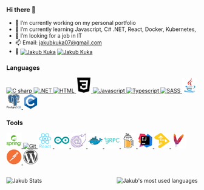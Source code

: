 ### Hi there 👋


- 🔭 I’m currently working on my personal portfolio
- 🌱 I’m currently learning Javascript, C# .NET, React, Docker, Kubernetes, 
- 🤔 I’m looking for a job in IT
- 📫 Email: jakubkuka07@gmail.com
- 👀 <a href="https://www.linkedin.com/in/jakub-kuka/" target="blank"><img align="center" src="https://raw.githubusercontent.com/rahuldkjain/github-profile-readme-generator/master/src/images/icons/Social/linked-in-alt.svg" alt="Jakub Kuka" height="25" width="25" /></a>
<a href="https://instagram.com/jakubkuka" target="blank"><img align="center" src="https://raw.githubusercontent.com/rahuldkjain/github-profile-readme-generator/master/src/images/icons/Social/instagram.svg" alt="Jakub Kuka" height="25" width="25" /></a>
### Languages<br>

<a href="https://dotnet.microsoft.com/en-us/languages/csharp" target="_blank" rel="noreferrer"> <img src="https://github.com/simple-icons/simple-icons/blob/develop/icons/csharp.svg" alt="C sharp" width="40" height="40"/> 
</a> 
<a href="https://dotnet.microsoft.com/" target="_blank" rel="noreferrer"> <img src="https://github.com/simple-icons/simple-icons/blob/develop/icons/dotnet.svg" alt=".NET" width="40" height="40"/> 
</a>
<a href="https://www.w3.org/html/" target="_blank" rel="noreferrer"> <img src="https://github.com/simple-icons/simple-icons/blob/develop/icons/html5.svg" alt="HTML" width="40" height="40"/> 
</a> 
<a href="https://www.w3schools.com/css/" target="_blank" rel="noreferrer"> <img src="https://github.com/simple-icons/simple-icons/blob/develop/icons/css3.svg" alt="CSS" width="40" height="40"/> 
</a> 
<a href="https://developer.mozilla.org/en-US/docs/Web/JavaScript" target="_blank" rel="noreferrer"> <img src="https://github.com/simple-icons/simple-icons/blob/develop/icons/javascript.svg" alt="Javascript" width="40" height="40"/> 
</a> 
<a href="https://www.typescriptlang.org/" target="_blank" rel="noreferrer"> <img src="https://github.com/simple-icons/simple-icons/blob/develop/icons/typescript.svg" alt="Typescript" width="40" height="40"/>
</a> 
<a href="https://sass-lang.com/" target="_blank" rel="noreferrer"> <img src="https://github.com/simple-icons/simple-icons/blob/develop/icons/sass.svg" alt="SASS" width="40" height="40"/>
</a>
<a href="https://www.java.com" target="_blank" rel="noreferrer"> <img src="https://raw.githubusercontent.com/devicons/devicon/master/icons/java/java-original.svg" alt="Java" width="40" height="40"/> 
</a> 
<a href="https://www.postgresql.org" target="_blank" rel="noreferrer"> <img src="https://raw.githubusercontent.com/devicons/devicon/master/icons/postgresql/postgresql-original-wordmark.svg" alt="Postgresql" width="40" height="40"/> 
</a>
<a href="https://learn.microsoft.com/en-us/cpp/c-language/?view=msvc-170" target="_blank" rel="noreferrer"> <img src="https://raw.githubusercontent.com/devicons/devicon/master/icons/c/c-original.svg" alt="C" width="40" height="40"/>
</a>


### Tools <br>
<a href="https://spring.io/projects/spring-boot/" target="_blank" rel="noreferrer"> <img src="https://github.com/devicons/devicon/blob/master/icons/spring/spring-original-wordmark.svg" alt="Spring boot" width="40" height="40"/>
</a> 
<a href="https://git-scm.com/" target="_blank" rel="noreferrer"> <img src="https://www.vectorlogo.zone/logos/git-scm/git-scm-icon.svg" alt="Git" width="40" height="40"/> 
</a> 
<a href="https://reactjs.org/" target="_blank" rel="noreferrer"> <img src="https://raw.githubusercontent.com/devicons/devicon/master/icons/react/react-original-wordmark.svg" alt="React" width="40" height="40"/> 
</a>
<a href="https://www.arduino.cc/" target="_blank" rel="noreferrer"> <img src="https://github.com/devicons/devicon/blob/master/icons/arduino/arduino-original.svg" alt="Arduino" width="40" height="40"/>
</a>
<a href="https://dotnet.microsoft.com/en-us/apps/aspnet/web-apps/blazor" target="_blank" rel="noreferrer"> <img src="https://github.com/devicons/devicon/blob/master/icons/blazor/blazor-line.svg" alt="Blazor" width="40" height="40"/>
</a>
<a href="https://www.docker.com/" target="_blank" rel="noreferrer"> <img src="https://github.com/devicons/devicon/blob/master/icons/docker/docker-original.svg" alt="Docker" width="40" height="40"/>
</a>
<a href="https://grpc.io/" target="_blank" rel="noreferrer"> <img src="https://github.com/devicons/devicon/blob/master/icons/grpc/grpc-plain.svg" alt="GRPC" width="40" height="40"/>
</a>
<a href="https://brew.sh/" target="_blank" rel="noreferrer"> <img src="https://github.com/devicons/devicon/blob/master/icons/homebrew/homebrew-original.svg" alt="Homebrew" width="40" height="40"/>
</a>
<a href="https://www.jetbrains.com/idea/" target="_blank" rel="noreferrer"> <img src="https://github.com/devicons/devicon/blob/master/icons/intellij/intellij-original.svg" alt="Intellij idea" width="40" height="40"/>
</a>
<a href="https://www.jetbrains.com/" target="_blank" rel="noreferrer"> <img src="https://github.com/devicons/devicon/blob/master/icons/jetbrains/jetbrains-plain.svg" alt="Jetbrains" width="40" height="40"/>
</a>
<a href="https://maven.apache.org/" target="_blank" rel="noreferrer"> <img src="https://github.com/devicons/devicon/blob/master/icons/maven/maven-original.svg" alt="Maven" width="40" height="40"/></a>
</a> 
<a href="https://www.postman.com/" target="_blank" rel="noreferrer"> <img src="https://github.com/devicons/devicon/blob/master/icons/postman/postman-original.svg" alt="Postman" width="40" height="40"/>
</a> 
<a href="https://wordpress.com/" target="_blank" rel="noreferrer"> <img src="https://github.com/devicons/devicon/blob/master/icons/wordpress/wordpress-plain.svg" alt="Wordpress" width="40" height="40"/>
</a>
<br>

<br><img align="left" src="https://github-readme-stats.vercel.app/api?username=kubista9&show_icons=true&locale=en" alt="Jakub Stats" />
<img align="right" src="https://github-readme-stats.vercel.app/api/top-langs?username=kubista9&show_icons=true&locale=en&layout=compact&langs_count=8&hide=groovy,swig" alt="Jakub's most used languages" />





